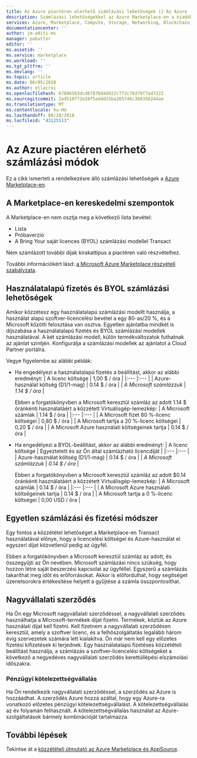 ```yaml
---
title: Az Azure piactéren elérhető számlázási lehetőségek |} Az Azure
description: Számlázási lehetőségekkel az Azure Marketplace-en a kiadók számára.
services: Azure, Marketplace, Compute, Storage, Networking, Blockchain, Security
documentationcenter: ''
author: jm-aditi-ms
manager: pabutler
editor: ''
ms.assetid: ''
ms.service: marketplace
ms.workload: ''
ms.tgt_pltfrm: ''
ms.devlang: ''
ms.topic: article
ms.date: 06/05/2018
ms.author: ellacroi
ms.openlocfilehash: 67806563dcd67876d4d922c7f2c76379f7ad7222
ms.sourcegitcommit: 2ad510772e28f5eddd15ba265746c368356244ae
ms.translationtype: MT
ms.contentlocale: hu-HU
ms.lasthandoff: 08/28/2018
ms.locfileid: "43125513"
---
```

# <a name="billing-options-in-the-azure-marketplace"></a>Az Azure piactéren elérhető számlázási módok

Ez a cikk ismerteti a rendelkezésre álló számlázási lehetőségek a [Azure Marketplace-en](https://azuremarketplace.microsoft.com).

## <a name="commercial-considerations-in-the-marketplace"></a>A Marketplace-en kereskedelmi szempontok
A Marketplace-en nem osztja meg a következő lista bevétel: 
*   Lista
*   Próbaverzió
*   A Bring Your saját licences (BYOL) számlázási modellel Transact

Nem számlázott további díjak kirakattípus a piactéren való részvételhez.

További információkért lásd: [a Microsoft Azure Marketplace részvételi szabályzata](https://azure.microsoft.com/support/legal/marketplace/participation-policies).  

## <a name="pay-as-you-go-and-byol-billing-options"></a>Használatalapú fizetés és BYOL számlázási lehetőségek
Amikor közzétesz egy használatalapú számlázási modellt használja, a használat alapú szoftver-licencelési bevétel a egy 80-as/20 %, és a Microsoft közötti felosztása van osztva. Egyetlen ajánlatba mindkét is díjszabása a használatalapú fizetés és BYOL számlázási modellek használatával. A két számlázási modell, külön termékváltozatok futhatnak az ajánlat szintjén. Konfigurálja a számlázási modellek az ajánlatot a Cloud Partner portálra. 

Vegye figyelembe az alábbi példák:
*   Ha engedélyezi a használatalapú fizetés a beállítást, akkor az alábbi eredményt:
    | A licenc költsége | 1,00 $ / óra |
    |:--- |:--- |
    | Azure-használat költség (D1/1-mag) | 0.14 $ / óra |
    | *A Microsoft számlázzuk* | *1.14 $ / óra* |

    Ebben a forgatókönyvben a Microsoft keresztül számláz az adott 1.14 $ óránkénti használatáért a közzétett Virtuálisgép-lemezkép:
    | A Microsoft számlák | 1.14 $ / óra |
    |:--- |:--- |
    | A Microsoft fizet 80 %-licenc költségei | 0,80 $ / óra |
    | A Microsoft tartja a 20 %-licenc költségei | 0,20 $ / óra |
    | A Microsoft Azure használati költségeinek tartja | 0.14 $ / óra |

*   Ha engedélyezi a BYOL-beállítást, akkor az alábbi eredményt:
    | A licenc költsége | Egyeztetett és az Ön által számlázható licencdíját |
    |:--- |:--- |
    | Azure-használat költség (D1/1-mag) | 0.14 $ / óra |
    | *A Microsoft számlázzuk* | *0.14 $ / óra* |

    Ebben a forgatókönyvben a Microsoft keresztül számláz az adott $0.14 óránkénti használatáért a közzétett Virtuálisgép-lemezkép: 
    | A Microsoft számlák | 0.14 $ / óra |
    |:--- |:--- |
    | A Microsoft Azure használati költségeinek tartja | 0.14 $ / óra |
    | A Microsoft tartja a 0 %-licenc költségei | 0,00 USD / óra |

## <a name="single-billing-and-payment-methods"></a>Egyetlen számlázási és fizetési módszer
Egy fontos a közzététel lehetőséget a Marketplace-en Transact használatával előnye, hogy a licencelési költségei és Azure-használat el egyszeri díjat közvetlenül pedig az ügyfél.

Ebben a forgatókönyvben a Microsoft keresztül számláz az adott, és összegyűjti az Ön nevében. Microsoft számlázási nincs szükség, hogy hozzon létre saját beszerzési kapcsolat az ügyféllel. Egyszerű a számlázás takaríthat meg időt és erőforrásokat. Akkor is előfordulhat, hogy segítséget üzenetsorokra értékesítése helyett a gyűjtése a számla összpontosíthat. 

## <a name="enterprise-agreement"></a>Nagyvállalati szerződés  
Ha Ön egy Microsoft nagyvállalati szerződéssel, a nagyvállalati szerződés használhatja a Microsoft-termékek díjat fizetni. Termékek, köztük az Azure használati díjat kell fizetni. Kell fizetnem a nagyvállalati szerződésen keresztül, amely a szoftver licenc, és a felhőszolgáltatás legalább három évig szervezetek számára lett kialakítva. Ön már nem kell egy előzetes fizetési kifizetések ki terjednek. Egy használatalapú fizetéses közzétételi beállítást használja, a számlázás a szoftver-licencelési költségeket a következő a negyedéves nagyvállalati szerződés kerettúllépési elszámolási időszakra.  

### <a name="monetary-commitment"></a>Pénzügyi kötelezettségvállalás
Ha Ön rendelkezik nagyvállalati szerződéssel, a szerződés az Azure is hozzáadhat. A szerződés Azure hozzá azáltal, hogy egy Azure-ra vonatkozó előzetes pénzügyi kötelezettségvállalást. A kötelezettségvállalás az év folyamán felhasznált. A kötelezettségvállalás használat az Azure-szolgáltatások bármely kombinációját tartalmazza.

## <a name="next-steps"></a>További lépések
Tekintse át a [közzétételi útmutató az Azure Marketplace és AppSource](./marketplace-publishers-guide.md).
